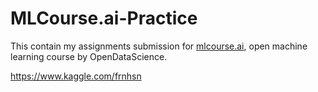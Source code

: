 # MLCourse.ai-Practice

This contain my assignments submission for [mlcourse.ai](https://mlcourse.ai/), open machine learning course by OpenDataScience.

https://www.kaggle.com/frnhsn

